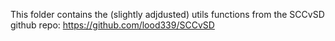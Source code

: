 This folder contains the (slightly adjdusted) utils functions from the SCCvSD github repo: https://github.com/lood339/SCCvSD